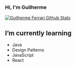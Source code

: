 ### Hi, I'm Guilherme


[![Guilherme Ferrari Github Stats](https://github-readme-stats.vercel.app/api?username=Guilferrari&show_icons=true&theme=radical)](https://github.com/Guilferrari)


## I’m currently learning

- Java
- Design Patterns
- JavaScript
- React